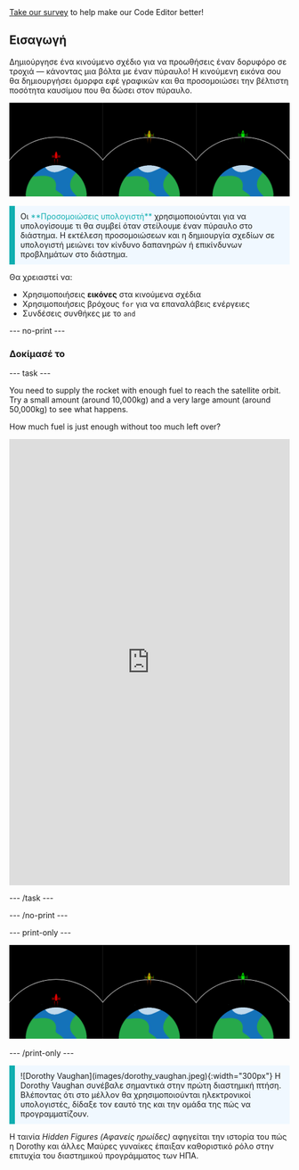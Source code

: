 <div class="c-survey-banner" style="width:100%">
  <a class="c-survey-banner__link" href="https://form.raspberrypi.org/f/code-editor-feedback" target="_blank">Take our survey</a> to help make our Code Editor better!
</div>

## Εισαγωγή

Δημιούργησε ένα κινούμενο σχέδιο για να προωθήσεις έναν δορυφόρο σε τροχιά — κάνοντας μια βόλτα με έναν πύραυλο! Η κινούμενη εικόνα σου θα δημιουργήσει όμορφα εφέ γραφικών και θα προσομοιώσει την βέλτιστη ποσότητα καυσίμου που θα δώσει στον πύραυλο.

![Οθόνες δίπλα-δίπλα που δείχνουν έναν πράσινο πύραυλο σε τροχιά και έναν κόκκινο πύραυλο που απέτυχε να μπει σε τροχιά.](images/showcase.png)

<p style="border-left: solid; border-width:10px; border-color: #0faeb0; background-color: aliceblue; padding: 10px;">
Οι <span style="color: #0faeb0">**Προσομοιώσεις υπολογιστή**</span> χρησιμοποιούνται για να υπολογίσουμε τι θα συμβεί όταν στείλουμε έναν πύραυλο στο διάστημα. Η εκτέλεση προσομοιώσεων και η δημιουργία σχεδίων σε υπολογιστή μειώνει τον κίνδυνο δαπανηρών ή επικίνδυνων προβλημάτων στο διάστημα.
</p>

Θα χρειαστεί να:
+ Χρησιμοποιήσεις **εικόνες** στα κινούμενα σχέδια
+ Χρησιμοποιήσεις βρόχους `for` για να επαναλάβεις ενέργειες
+ Συνδέσεις συνθήκες με το `and`

--- no-print ---

### Δοκίμασέ το

--- task ---

<div style="display: flex; flex-wrap: wrap">
<div style="flex-basis: 175px; flex-grow: 1">  
You need to supply the rocket with enough fuel to reach the satellite orbit. Try a small amount (around 10,000kg) and a very large amount (around 50,000kg) to see what happens. 

How much fuel is just enough without too much left over?
</div>
<iframe src="https://editor.raspberrypi.org/en/embed/viewer/rocket-launch-example" width="600" height="800" frameborder="0" marginwidth="0" marginheight="0" allowfullscreen>
</iframe>
</div>

--- /task ---

--- /no-print ---

--- print-only ---

![Ολοκληρωμένο έργο.](images/showcase.png)

--- /print-only ---

<p style="border-left: solid; border-width:10px; border-color: #0faeb0; background-color: aliceblue; padding: 10px;"> ![Dorothy Vaughan](images/dorothy_vaughan.jpeg){:width="300px"} Η Dorothy Vaughan συνέβαλε σημαντικά στην πρώτη διαστημική πτήση. Βλέποντας ότι στο μέλλον θα χρησιμοποιούνται ηλεκτρονικοί υπολογιστές, δίδαξε τον εαυτό της και την ομάδα της πώς να προγραμματίζουν.

Η ταινία *Hidden Figures (Αφανείς ηρωίδες)* αφηγείται την ιστορία του πώς η Dorothy και άλλες Μαύρες γυναίκες έπαιξαν καθοριστικό ρόλο στην επιτυχία του διαστημικού προγράμματος των ΗΠΑ. 

